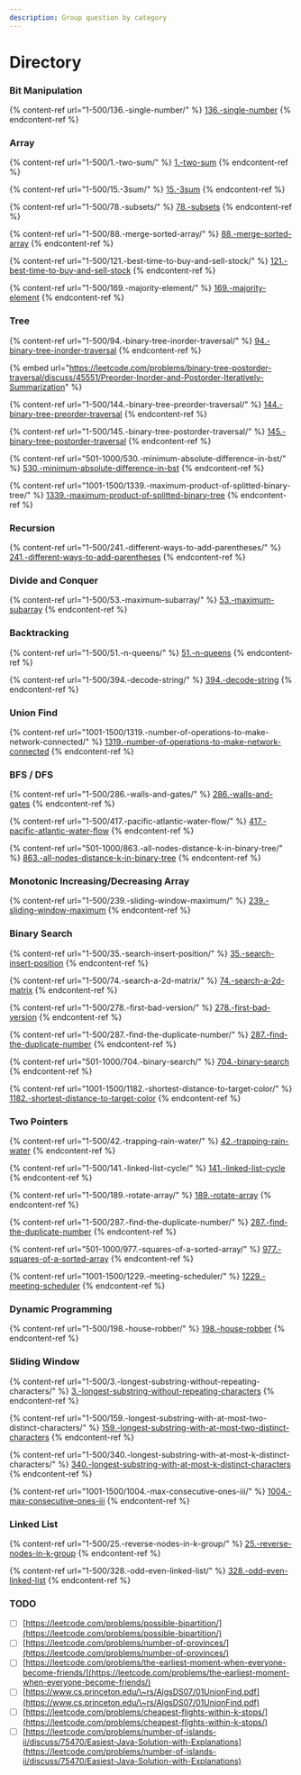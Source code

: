 ```yaml
---
description: Group question by category
---
```


# Directory

### Bit Manipulation

{% content-ref url="1-500/136.-single-number/" %}
[136.-single-number](1-500/136.-single-number/)
{% endcontent-ref %}

### Array

{% content-ref url="1-500/1.-two-sum/" %}
[1.-two-sum](1-500/1.-two-sum/)
{% endcontent-ref %}

{% content-ref url="1-500/15.-3sum/" %}
[15.-3sum](1-500/15.-3sum/)
{% endcontent-ref %}

{% content-ref url="1-500/78.-subsets/" %}
[78.-subsets](1-500/78.-subsets/)
{% endcontent-ref %}

{% content-ref url="1-500/88.-merge-sorted-array/" %}
[88.-merge-sorted-array](1-500/88.-merge-sorted-array/)
{% endcontent-ref %}

{% content-ref url="1-500/121.-best-time-to-buy-and-sell-stock/" %}
[121.-best-time-to-buy-and-sell-stock](1-500/121.-best-time-to-buy-and-sell-stock/)
{% endcontent-ref %}

{% content-ref url="1-500/169.-majority-element/" %}
[169.-majority-element](1-500/169.-majority-element/)
{% endcontent-ref %}

### Tree

{% content-ref url="1-500/94.-binary-tree-inorder-traversal/" %}
[94.-binary-tree-inorder-traversal](1-500/94.-binary-tree-inorder-traversal/)
{% endcontent-ref %}

{% embed url="https://leetcode.com/problems/binary-tree-postorder-traversal/discuss/45551/Preorder-Inorder-and-Postorder-Iteratively-Summarization" %}

{% content-ref url="1-500/144.-binary-tree-preorder-traversal/" %}
[144.-binary-tree-preorder-traversal](1-500/144.-binary-tree-preorder-traversal/)
{% endcontent-ref %}

{% content-ref url="1-500/145.-binary-tree-postorder-traversal/" %}
[145.-binary-tree-postorder-traversal](1-500/145.-binary-tree-postorder-traversal/)
{% endcontent-ref %}

{% content-ref url="501-1000/530.-minimum-absolute-difference-in-bst/" %}
[530.-minimum-absolute-difference-in-bst](501-1000/530.-minimum-absolute-difference-in-bst/)
{% endcontent-ref %}

{% content-ref url="1001-1500/1339.-maximum-product-of-splitted-binary-tree/" %}
[1339.-maximum-product-of-splitted-binary-tree](1001-1500/1339.-maximum-product-of-splitted-binary-tree/)
{% endcontent-ref %}

### Recursion

{% content-ref url="1-500/241.-different-ways-to-add-parentheses/" %}
[241.-different-ways-to-add-parentheses](1-500/241.-different-ways-to-add-parentheses/)
{% endcontent-ref %}

### Divide and Conquer

{% content-ref url="1-500/53.-maximum-subarray/" %}
[53.-maximum-subarray](1-500/53.-maximum-subarray/)
{% endcontent-ref %}

### Backtracking

{% content-ref url="1-500/51.-n-queens/" %}
[51.-n-queens](1-500/51.-n-queens/)
{% endcontent-ref %}

{% content-ref url="1-500/394.-decode-string/" %}
[394.-decode-string](1-500/394.-decode-string/)
{% endcontent-ref %}

### Union Find

{% content-ref url="1001-1500/1319.-number-of-operations-to-make-network-connected/" %}
[1319.-number-of-operations-to-make-network-connected](1001-1500/1319.-number-of-operations-to-make-network-connected/)
{% endcontent-ref %}

### BFS / DFS

{% content-ref url="1-500/286.-walls-and-gates/" %}
[286.-walls-and-gates](1-500/286.-walls-and-gates/)
{% endcontent-ref %}

{% content-ref url="1-500/417.-pacific-atlantic-water-flow/" %}
[417.-pacific-atlantic-water-flow](1-500/417.-pacific-atlantic-water-flow/)
{% endcontent-ref %}

{% content-ref url="501-1000/863.-all-nodes-distance-k-in-binary-tree/" %}
[863.-all-nodes-distance-k-in-binary-tree](501-1000/863.-all-nodes-distance-k-in-binary-tree/)
{% endcontent-ref %}

### Monotonic Increasing/Decreasing Array

{% content-ref url="1-500/239.-sliding-window-maximum/" %}
[239.-sliding-window-maximum](1-500/239.-sliding-window-maximum/)
{% endcontent-ref %}

### Binary Search

{% content-ref url="1-500/35.-search-insert-position/" %}
[35.-search-insert-position](1-500/35.-search-insert-position/)
{% endcontent-ref %}

{% content-ref url="1-500/74.-search-a-2d-matrix/" %}
[74.-search-a-2d-matrix](1-500/74.-search-a-2d-matrix/)
{% endcontent-ref %}

{% content-ref url="1-500/278.-first-bad-version/" %}
[278.-first-bad-version](1-500/278.-first-bad-version/)
{% endcontent-ref %}

{% content-ref url="1-500/287.-find-the-duplicate-number/" %}
[287.-find-the-duplicate-number](1-500/287.-find-the-duplicate-number/)
{% endcontent-ref %}

{% content-ref url="501-1000/704.-binary-search/" %}
[704.-binary-search](501-1000/704.-binary-search/)
{% endcontent-ref %}

{% content-ref url="1001-1500/1182.-shortest-distance-to-target-color/" %}
[1182.-shortest-distance-to-target-color](1001-1500/1182.-shortest-distance-to-target-color/)
{% endcontent-ref %}

### Two Pointers

{% content-ref url="1-500/42.-trapping-rain-water/" %}
[42.-trapping-rain-water](1-500/42.-trapping-rain-water/)
{% endcontent-ref %}

{% content-ref url="1-500/141.-linked-list-cycle/" %}
[141.-linked-list-cycle](1-500/141.-linked-list-cycle/)
{% endcontent-ref %}

{% content-ref url="1-500/189.-rotate-array/" %}
[189.-rotate-array](1-500/189.-rotate-array/)
{% endcontent-ref %}

{% content-ref url="1-500/287.-find-the-duplicate-number/" %}
[287.-find-the-duplicate-number](1-500/287.-find-the-duplicate-number/)
{% endcontent-ref %}

{% content-ref url="501-1000/977.-squares-of-a-sorted-array/" %}
[977.-squares-of-a-sorted-array](501-1000/977.-squares-of-a-sorted-array/)
{% endcontent-ref %}

{% content-ref url="1001-1500/1229.-meeting-scheduler/" %}
[1229.-meeting-scheduler](1001-1500/1229.-meeting-scheduler/)
{% endcontent-ref %}

### Dynamic Programming

{% content-ref url="1-500/198.-house-robber/" %}
[198.-house-robber](1-500/198.-house-robber/)
{% endcontent-ref %}

### Sliding Window

{% content-ref url="1-500/3.-longest-substring-without-repeating-characters/" %}
[3.-longest-substring-without-repeating-characters](1-500/3.-longest-substring-without-repeating-characters/)
{% endcontent-ref %}

{% content-ref url="1-500/159.-longest-substring-with-at-most-two-distinct-characters/" %}
[159.-longest-substring-with-at-most-two-distinct-characters](1-500/159.-longest-substring-with-at-most-two-distinct-characters/)
{% endcontent-ref %}

{% content-ref url="1-500/340.-longest-substring-with-at-most-k-distinct-characters/" %}
[340.-longest-substring-with-at-most-k-distinct-characters](1-500/340.-longest-substring-with-at-most-k-distinct-characters/)
{% endcontent-ref %}

{% content-ref url="1001-1500/1004.-max-consecutive-ones-iii/" %}
[1004.-max-consecutive-ones-iii](1001-1500/1004.-max-consecutive-ones-iii/)
{% endcontent-ref %}

### Linked List

{% content-ref url="1-500/25.-reverse-nodes-in-k-group/" %}
[25.-reverse-nodes-in-k-group](1-500/25.-reverse-nodes-in-k-group/)
{% endcontent-ref %}

{% content-ref url="1-500/328.-odd-even-linked-list/" %}
[328.-odd-even-linked-list](1-500/328.-odd-even-linked-list/)
{% endcontent-ref %}



### TODO

* [ ] [https://leetcode.com/problems/possible-bipartition/](https://leetcode.com/problems/possible-bipartition/)
* [ ] [https://leetcode.com/problems/number-of-provinces/](https://leetcode.com/problems/number-of-provinces/)
* [ ] [https://leetcode.com/problems/the-earliest-moment-when-everyone-become-friends/](https://leetcode.com/problems/the-earliest-moment-when-everyone-become-friends/)
* [ ] [https://www.cs.princeton.edu/\~rs/AlgsDS07/01UnionFind.pdf](https://www.cs.princeton.edu/\~rs/AlgsDS07/01UnionFind.pdf)
* [ ] [https://leetcode.com/problems/cheapest-flights-within-k-stops/](https://leetcode.com/problems/cheapest-flights-within-k-stops/)
* [ ] [https://leetcode.com/problems/number-of-islands-ii/discuss/75470/Easiest-Java-Solution-with-Explanations](https://leetcode.com/problems/number-of-islands-ii/discuss/75470/Easiest-Java-Solution-with-Explanations)
